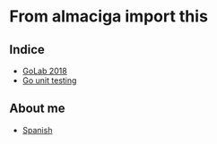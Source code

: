 # From almaciga import this

## Indice

- [GoLab 2018](./2018/11/golab2018.md)
- [Go unit testing](./2019/3/unit_testing.md)

## About me
- [Spanish](portfolio/es/portfolio.md)
